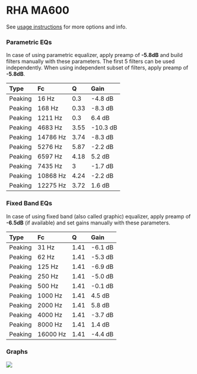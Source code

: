 # RHA MA600
See [usage instructions](https://github.com/jaakkopasanen/AutoEq#usage) for more options and info.

### Parametric EQs
In case of using parametric equalizer, apply preamp of **-5.8dB** and build filters manually
with these parameters. The first 5 filters can be used independently.
When using independent subset of filters, apply preamp of **-5.8dB**.

| Type    | Fc       |    Q | Gain     |
|:--------|:---------|:-----|:---------|
| Peaking | 16 Hz    | 0.3  | -4.8 dB  |
| Peaking | 168 Hz   | 0.33 | -8.3 dB  |
| Peaking | 1211 Hz  | 0.3  | 6.4 dB   |
| Peaking | 4683 Hz  | 3.55 | -10.3 dB |
| Peaking | 14786 Hz | 3.74 | -8.3 dB  |
| Peaking | 5276 Hz  | 5.87 | -2.2 dB  |
| Peaking | 6597 Hz  | 4.18 | 5.2 dB   |
| Peaking | 7435 Hz  | 3    | -1.7 dB  |
| Peaking | 10868 Hz | 4.24 | -2.2 dB  |
| Peaking | 12275 Hz | 3.72 | 1.6 dB   |

### Fixed Band EQs
In case of using fixed band (also called graphic) equalizer, apply preamp of **-6.5dB**
(if available) and set gains manually with these parameters.

| Type    | Fc       |    Q | Gain    |
|:--------|:---------|:-----|:--------|
| Peaking | 31 Hz    | 1.41 | -6.1 dB |
| Peaking | 62 Hz    | 1.41 | -5.3 dB |
| Peaking | 125 Hz   | 1.41 | -6.9 dB |
| Peaking | 250 Hz   | 1.41 | -5.0 dB |
| Peaking | 500 Hz   | 1.41 | -0.1 dB |
| Peaking | 1000 Hz  | 1.41 | 4.5 dB  |
| Peaking | 2000 Hz  | 1.41 | 5.8 dB  |
| Peaking | 4000 Hz  | 1.41 | -3.7 dB |
| Peaking | 8000 Hz  | 1.41 | 1.4 dB  |
| Peaking | 16000 Hz | 1.41 | -4.4 dB |

### Graphs
![](https://raw.githubusercontent.com/jaakkopasanen/AutoEq/master/results/innerfidelity/sbaf-serious/RHA%20MA600/RHA%20MA600.png)